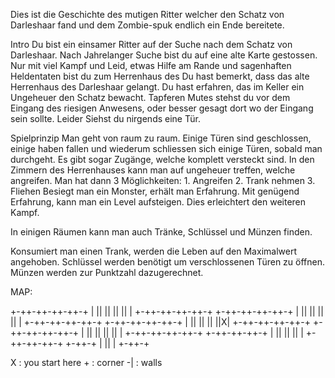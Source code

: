 Dies ist die Geschichte des mutigen Ritter welcher den Schatz von Darleshaar fand und dem Zombie-spuk endlich ein Ende bereitete.


Intro
Du bist ein einsamer Ritter auf der Suche nach dem Schatz von Darleshaar. Nach Jahrelanger Suche bist du auf eine alte Karte gestossen. Nur mit viel Kampf und Leid, etwas Hilfe am Rande und sagenhaften Heldentaten bist du zum Herrenhaus des  Du hast bemerkt, dass das alte Herrenhaus des Darleshaar gelangt. Du hast erfahren, das im Keller ein Ungeheuer den Schatz bewacht. Tapferen Mutes stehst du vor dem Eingang des riesigen Anwesens, oder besser gesagt dort wo der Eingang sein sollte. Leider Siehst du nirgends eine Tür.

Spielprinzip
Man geht von raum zu raum. Einige Türen sind geschlossen, einige haben fallen und wiederum schliessen sich einige Türen, sobald man durchgeht. Es gibt sogar Zugänge, welche komplett versteckt sind.
In den Zimmern des Herrenhauses kann man auf ungeheuer treffen, welche angreifen. Man hat dann 3 Möglichkeiten: 
	1. Angreifen
	2. Trank nehmen
	3. Fliehen
Besiegt man ein Monster, erhält man Erfahrung. Mit genügend Erfahrung, kann man ein Level aufsteigen. Dies erleichtert den weiteren Kampf.

In einigen Räumen kann man auch Tränke, Schlüssel und Münzen finden.

Konsumiert man einen Trank, werden die Leben auf den Maximalwert angehoben.
Schlüssel werden benötigt um verschlossenen Türen zu öffnen.
Münzen werden zur Punktzahl dazugerechnet.

MAP:

   +-++-++-++-++-+
   | || || || || |
   +-++-++-++-++-+
   +-++-++-++-++-+
   | || || || || |
   +-++-++-++-++-+
   +-++-++-++-++-+
   | || || || ||X|
   +-++-++-++-++-+
+-++-++-++-++-+
| || || || || |
+-++-++-++-++-+
   +-++-++-++-+
   | || || || |
   +-++-++-++-+
         +-++-+
         | || |
         +-++-+

X : you start here      + : corner        -| : walls